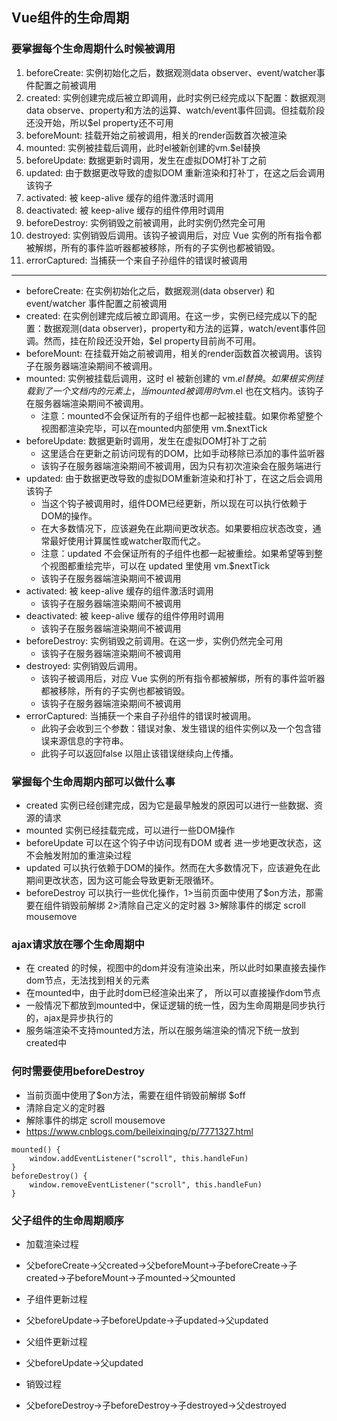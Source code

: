 ## Vue组件的生命周期

### 要掌握每个生命周期什么时候被调用
1. beforeCreate: 实例初始化之后，数据观测data observer、event/watcher事件配置之前被调用
2. created: 实例创建完成后被立即调用，此时实例已经完成以下配置：数据观测data observe、property和方法的运算、watch/event事件回调。但挂载阶段还没开始，所以$el property还不可用
3. beforeMount: 挂载开始之前被调用，相关的render函数首次被渲染
4. mounted: 实例被挂载后调用，此时el被新创建的vm.$el替换
5. beforeUpdate: 数据更新时调用，发生在虚拟DOM打补丁之前
6. updated: 由于数据更改导致的虚拟DOM 重新渲染和打补丁，在这之后会调用该钩子
7. activated: 被 keep-alive 缓存的组件激活时调用
8. deactivated: 被 keep-alive 缓存的组件停用时调用
9. beforeDestroy: 实例销毁之前被调用，此时实例仍然完全可用
10. destroyed: 实例销毁后调用。该钩子被调用后，对应 Vue 实例的所有指令都被解绑，所有的事件监听器都被移除，所有的子实例也都被销毁。
11. errorCaptured: 当捕获一个来自子孙组件的错误时被调用
---
- beforeCreate: 在实例初始化之后，数据观测(data observer) 和 event/watcher 事件配置之前被调用
- created: 在实例创建完成后被立即调用。在这一步，实例已经完成以下的配置：数据观测(data observer)，property和方法的运算，watch/event事件回调。然而，挂在阶段还没开始，$el property目前尚不可用。
- beforeMount: 在挂载开始之前被调用，相关的render函数首次被调用。该钩子在服务器端渲染期间不被调用。
- mounted: 实例被挂载后调用，这时 el 被新创建的 vm.$el 替换。如果根实例挂载到了一个文档内的元素上，当mounted被调用时 vm.$el 也在文档内。该钩子在服务器端渲染期间不被调用。
    - 注意：mounted不会保证所有的子组件也都一起被挂载。如果你希望整个视图都渲染完毕，可以在mounted内部使用 vm.$nextTick
- beforeUpdate: 数据更新时调用，发生在虚拟DOM打补丁之前
    - 这里适合在更新之前访问现有的DOM，比如手动移除已添加的事件监听器
    - 该钩子在服务器端渲染期间不被调用，因为只有初次渲染会在服务端进行
- updated: 由于数据更改导致的虚拟DOM重新渲染和打补丁，在这之后会调用该钩子
    - 当这个钩子被调用时，组件DOM已经更新，所以现在可以执行依赖于DOM的操作。
    - 在大多数情况下，应该避免在此期间更改状态。如果要相应状态改变，通常最好使用计算属性或watcher取而代之。
    - 注意：updated 不会保证所有的子组件也都一起被重绘。如果希望等到整个视图都重绘完毕，可以在 updated 里使用 vm.$nextTick
    - 该钩子在服务器端渲染期间不被调用
- activated: 被 keep-alive 缓存的组件激活时调用
    - 该钩子在服务器端渲染期间不被调用
- deactivated: 被 keep-alive 缓存的组件停用时调用
    - 该钩子在服务器端渲染期间不被调用
- beforeDestroy: 实例销毁之前调用。在这一步，实例仍然完全可用
    - 该钩子在服务器端渲染期间不被调用
- destroyed: 实例销毁后调用。
    - 该钩子被调用后，对应 Vue 实例的所有指令都被解绑，所有的事件监听器都被移除，所有的子实例也都被销毁。
    - 该钩子在服务器端渲染期间不被调用
- errorCaptured: 当捕获一个来自子孙组件的错误时被调用。
    - 此钩子会收到三个参数：错误对象、发生错误的组件实例以及一个包含错误来源信息的字符串。
    - 此钩子可以返回false 以阻止该错误继续向上传播。

### 掌握每个生命周期内部可以做什么事
- created 实例已经创建完成，因为它是最早触发的原因可以进行一些数据、资源的请求
- mounted 实例已经挂载完成，可以进行一些DOM操作
- beforeUpdate 可以在这个钩子中访问现有DOM 或者 进一步地更改状态，这不会触发附加的重渲染过程
- updated 可以执行依赖于DOM的操作。然而在大多数情况下，应该避免在此期间更改状态，因为这可能会导致更新无限循环。
- beforeDestroy 可以执行一些优化操作，1>当前页面中使用了$on方法，那需要在组件销毁前解绑 2>清除自己定义的定时器 3>解除事件的绑定 scroll mousemove

### ajax请求放在哪个生命周期中
- 在 created 的时候，视图中的dom并没有渲染出来，所以此时如果直接去操作dom节点，无法找到相关的元素
- 在mounted中，由于此时dom已经渲染出来了， 所以可以直接操作dom节点
- 一般情况下都放到mounted中，保证逻辑的统一性，因为生命周期是同步执行的，ajax是异步执行的
- 服务端渲染不支持mounted方法，所以在服务端渲染的情况下统一放到created中

### 何时需要使用beforeDestroy
- 当前页面中使用了$on方法，需要在组件销毁前解绑 $off
- 清除自定义的定时器
- 解除事件的绑定 scroll mousemove
- https://www.cnblogs.com/beileixinqing/p/7771327.html
```
mounted() {
    window.addEventListener("scroll", this.handleFun)
}
beforeDestroy() {
    window.removeEventListener("scroll", this.handleFun)
}
```
### 父子组件的生命周期顺序
- 加载渲染过程
- 父beforeCreate->父created->父beforeMount->子beforeCreate->子created->子beforeMount->子mounted->父mounted

- 子组件更新过程
- 父beforeUpdate->子beforeUpdate->子updated->父updated

- 父组件更新过程
- 父beforeUpdate->父updated

- 销毁过程
- 父beforeDestroy->子beforeDestroy->子destroyed->父destroyed